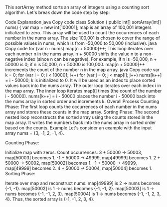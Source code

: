 This sortArray method sorts an array of integers using a counting sort algorithm. Let's break down the code step by step:

Code Explanation
java
Copy code
class Solution {
public int[] sortArray(int[] nums) {
var map = new int[100001];
map is an array of 100,001 integers initialized to zero. This array will be used to count the occurrences of each number in the nums array.
The size 100,001 is chosen to cover the range of possible values in nums, which is from -50,000 to 50,000 (inclusive).
java
Copy code
for (var n : nums)
map[n + 50000]++;
This loop iterates over each number n in the nums array.
n + 50000 shifts the value n to a non-negative index (since n can be negative). For example, if n is -50,000, n + 50000 is 0; if n is 50,000, n + 50000 is 100,000.
map[n + 50000]++ increments the count of the number n in the map array.
java
Copy code
var k = 0;
for (var i = 0; i < 100001; i++)
for (var j = 0; j < map[i]; j++)
nums[k++] = i - 50000;
k is initialized to 0. It will be used as an index to place sorted values back into the nums array.
The outer loop iterates over each index i in the map array.
The inner loop iterates map[i] times (the count of the number i - 50000).
nums[k++] = i - 50000 places the number i - 50000 back into the nums array in sorted order and increments k.
Overall Process
Counting Phase:
The first loop counts the occurrences of each number in the nums array and stores these counts in the map array.
Sorting Phase:
The second nested loop reconstructs the sorted array using the counts stored in the map array. It writes the numbers back into the nums array in sorted order based on the counts.
Example
Let's consider an example with the input array nums = {3, -1, 2, -1, 4}.

Counting Phase:

Initialize map with zeros.
Count occurrences:
3 + 50000 -> 50003, map[50003] becomes 1.
-1 + 50000 -> 49999, map[49999] becomes 1.
2 + 50000 -> 50002, map[50002] becomes 1.
-1 + 50000 -> 49999, map[49999] becomes 2.
4 + 50000 -> 50004, map[50004] becomes 1.
Sorting Phase:

Iterate over map and reconstruct nums:
map[49999] is 2 -> nums becomes {-1, -1}.
map[50002] is 1 -> nums becomes {-1, -1, 2}.
map[50003] is 1 -> nums becomes {-1, -1, 2, 3}.
map[50004] is 1 -> nums becomes {-1, -1, 2, 3, 4}.
Thus, the sorted array is {-1, -1, 2, 3, 4}.